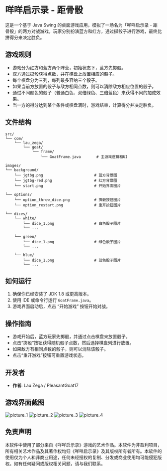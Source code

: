   # 咩咩启示录 - 距骨骰

  这是一个基于 Java Swing 的桌面游戏应用，模拟了一场名为「咩咩启示录 - 距骨骰」的两方对战游戏，玩家分别扮演蓝方和红方，通过掷骰子进行游戏，最终比拼得分来决定胜负。

  ## 游戏规则

  - 游戏分为红方和蓝方两个阵营，初始状态下，蓝方先掷骰。
  - 双方通过掷骰获得点数，并在棋盘上放置相应的骰子。
  - 每个棋盘分为三列，每列最多容纳三个骰子。
  - 如果当前方放置的骰子与敌方相同点数，则可以消除敌方相应位置的骰子。
  - 通过不同颜色的骰子（普通白色、双倍绿色、三倍蓝色）来获得不同的加成效果。
  - 当一方的得分达到某个条件或棋盘满时，游戏结束，计算得分并决定胜负。

  ## 文件结构


    src/
    └── com/
        └── lau_zega/
            └── goat/
                └── frame/
                    └── GoatFrame.java       # 主游戏逻辑和UI

    images/
    └── background/
        └── jgtbg.png                       # 蓝方背景图
        └── jgtbg-red.png                   # 红方背景图
        └── start.png                       # 开始界面图片

    └── options/
        └── option_throw_dice.png           # 掷骰按钮图片
        └── option_restart.png              # 重开按钮图片

    └── dices/
        └── white/
            └── dice_1.png                  # 白色骰子图片
            └── ...

        └── green/
            └── dice_1.png                  # 绿色骰子图片
            └── ...

        └── blue/
            └── dice_1.png                  # 蓝色骰子图片
            └── ...


  ## 如何运行

  1. 确保你已经安装了 JDK 1.8 或更高版本。
  2. 使用 IDE 或命令行运行 `GoatFrame.java`。
  3. 游戏界面启动后，点击 “开始游戏” 按钮开始对战。

  ## 操作指南

  - 游戏开始后，蓝方玩家先掷骰，并通过点击棋盘来放置骰子。
  - 点击“掷骰”按钮获得随机骰子点数，然后选择棋盘列进行放置。
  - 如果敌方有相同点数的骰子，则可以消除该骰子。
  - 点击“重开游戏”按钮可重置游戏状态。


  ## 开发者

  - **作者**: Lau Zega / PleasantGoat17

  ## 游戏界面截图

  ![picture_1](https://img.picui.cn/free/2024/09/19/66ebdc7da1cb9.png)
  ![picture_2](https://img.picui.cn/free/2024/09/19/66ebdb8f3f978.png)
  ![picture_3](https://img.picui.cn/free/2024/09/19/66ebdbe5bcd62.png) 
  ![picture_4](https://img.picui.cn/free/2024/09/19/66ebdc7e4d7e5.png)   
  

  ## 免责声明

  本软件中使用了部分来自《咩咩启示录》游戏的艺术作品。本软件为非盈利项目，所有相关艺术作品及其著作权均归《咩咩启示录》及其版权所有者所有。本软件的使用仅为个人和非商业用途，任何未经授权的复制、分发或商业使用均可能侵犯版权。如有任何疑问或版权相关问题，请与我们联系。